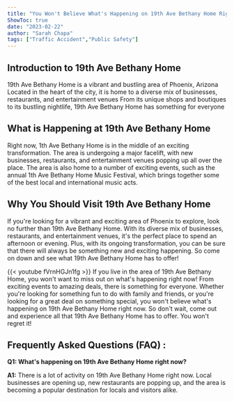```yaml
---
title: "You Won't Believe What's Happening on 19th Ave Bethany Home Right Now!"
ShowToc: true 
date: "2023-02-22"
author: "Sarah Chapa" 
tags: ["Traffic Accident","Public Safety"]
---
```

## Introduction to 19th Ave Bethany Home

19th Ave Bethany Home is a vibrant and bustling area of Phoenix, Arizona Located in the heart of the city, it is home to a diverse mix of businesses, restaurants, and entertainment venues From its unique shops and boutiques to its bustling nightlife, 19th Ave Bethany Home has something for everyone

## What is Happening at 19th Ave Bethany Home

Right now, 1th Ave Bethany Home is in the middle of an exciting transformation. The area is undergoing a major facelift, with new businesses, restaurants, and entertainment venues popping up all over the place. The area is also home to a number of exciting events, such as the annual 1th Ave Bethany Home Music Festival, which brings together some of the best local and international music acts.

## Why You Should Visit 19th Ave Bethany Home

If you're looking for a vibrant and exciting area of Phoenix to explore, look no further than 19th Ave Bethany Home. With its diverse mix of businesses, restaurants, and entertainment venues, it's the perfect place to spend an afternoon or evening. Plus, with its ongoing transformation, you can be sure that there will always be something new and exciting happening. So come on down and see what 19th Ave Bethany Home has to offer!

{{< youtube fVrnHGJn1fg >}} 
If you live in the area of 19th Ave Bethany Home, you won't want to miss out on what's happening right now! From exciting events to amazing deals, there is something for everyone. Whether you're looking for something fun to do with family and friends, or you're looking for a great deal on something special, you won't believe what's happening on 19th Ave Bethany Home right now. So don't wait, come out and experience all that 19th Ave Bethany Home has to offer. You won't regret it!

## Frequently Asked Questions (FAQ) :
**Q1: What's happening on 19th Ave Bethany Home right now?**

**A1:** There is a lot of activity on 19th Ave Bethany Home right now. Local businesses are opening up, new restaurants are popping up, and the area is becoming a popular destination for locals and visitors alike.



